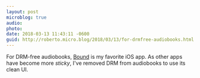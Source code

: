 ```yaml
---
layout: post
microblog: true
audio: 
photo: 
date: 2018-03-13 11:43:11 -0600
guid: http://roberto.micro.blog/2018/03/13/for-drmfree-audiobooks.html
---
```

For DRM-free audiobooks, [Bound](http://boundapp.audio/) is my favorite iOS app. As other apps have become more _sticky_, I've removed DRM from audiobooks to use its clean UI. 
